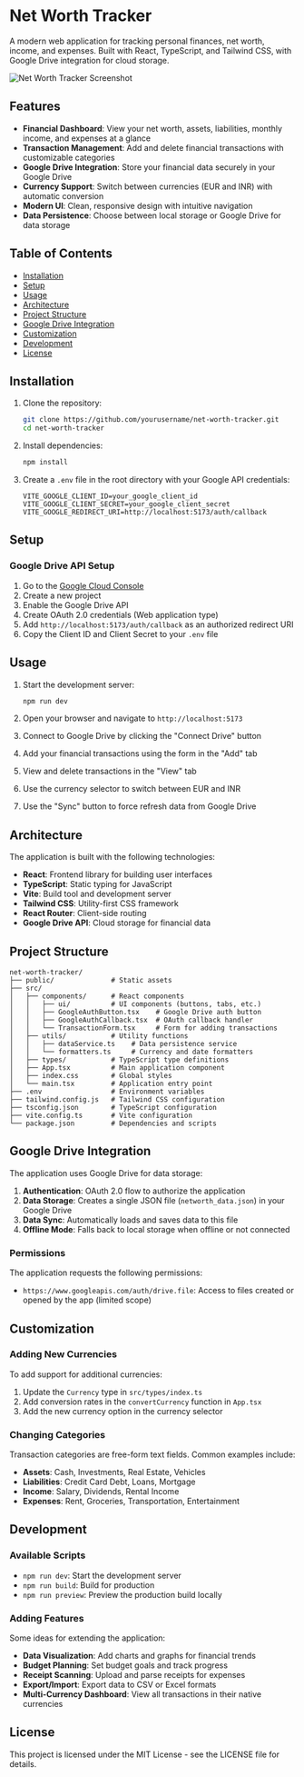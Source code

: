 # Net Worth Tracker

A modern web application for tracking personal finances, net worth, income, and expenses. Built with React, TypeScript, and Tailwind CSS, with Google Drive integration for cloud storage.

![Net Worth Tracker Screenshot](./screenshot.png)

## Features

- **Financial Dashboard**: View your net worth, assets, liabilities, monthly income, and expenses at a glance
- **Transaction Management**: Add and delete financial transactions with customizable categories
- **Google Drive Integration**: Store your financial data securely in your Google Drive
- **Currency Support**: Switch between currencies (EUR and INR) with automatic conversion
- **Modern UI**: Clean, responsive design with intuitive navigation
- **Data Persistence**: Choose between local storage or Google Drive for data storage

## Table of Contents

- [Installation](#installation)
- [Setup](#setup)
- [Usage](#usage)
- [Architecture](#architecture)
- [Project Structure](#project-structure)
- [Google Drive Integration](#google-drive-integration)
- [Customization](#customization)
- [Development](#development)
- [License](#license)

## Installation

1. Clone the repository:
   ```bash
   git clone https://github.com/yourusername/net-worth-tracker.git
   cd net-worth-tracker
   ```

2. Install dependencies:
   ```bash
   npm install
   ```

3. Create a `.env` file in the root directory with your Google API credentials:
   ```
   VITE_GOOGLE_CLIENT_ID=your_google_client_id
   VITE_GOOGLE_CLIENT_SECRET=your_google_client_secret
   VITE_GOOGLE_REDIRECT_URI=http://localhost:5173/auth/callback
   ```

## Setup

### Google Drive API Setup

1. Go to the [Google Cloud Console](https://console.cloud.google.com/)
2. Create a new project
3. Enable the Google Drive API
4. Create OAuth 2.0 credentials (Web application type)
5. Add `http://localhost:5173/auth/callback` as an authorized redirect URI
6. Copy the Client ID and Client Secret to your `.env` file

## Usage

1. Start the development server:
   ```bash
   npm run dev
   ```

2. Open your browser and navigate to `http://localhost:5173`

3. Connect to Google Drive by clicking the "Connect Drive" button

4. Add your financial transactions using the form in the "Add" tab

5. View and delete transactions in the "View" tab

6. Use the currency selector to switch between EUR and INR

7. Use the "Sync" button to force refresh data from Google Drive

## Architecture

The application is built with the following technologies:

- **React**: Frontend library for building user interfaces
- **TypeScript**: Static typing for JavaScript
- **Vite**: Build tool and development server
- **Tailwind CSS**: Utility-first CSS framework
- **React Router**: Client-side routing
- **Google Drive API**: Cloud storage for financial data

## Project Structure

```
net-worth-tracker/
├── public/              # Static assets
├── src/
│   ├── components/      # React components
│   │   ├── ui/          # UI components (buttons, tabs, etc.)
│   │   ├── GoogleAuthButton.tsx    # Google Drive auth button
│   │   ├── GoogleAuthCallback.tsx  # OAuth callback handler
│   │   └── TransactionForm.tsx     # Form for adding transactions
│   ├── utils/           # Utility functions
│   │   ├── dataService.ts    # Data persistence service
│   │   └── formatters.ts     # Currency and date formatters
│   ├── types/           # TypeScript type definitions
│   ├── App.tsx          # Main application component
│   ├── index.css        # Global styles
│   └── main.tsx         # Application entry point
├── .env                 # Environment variables
├── tailwind.config.js   # Tailwind CSS configuration
├── tsconfig.json        # TypeScript configuration
├── vite.config.ts       # Vite configuration
└── package.json         # Dependencies and scripts
```

## Google Drive Integration

The application uses Google Drive for data storage:

1. **Authentication**: OAuth 2.0 flow to authorize the application
2. **Data Storage**: Creates a single JSON file (`networth_data.json`) in your Google Drive
3. **Data Sync**: Automatically loads and saves data to this file
4. **Offline Mode**: Falls back to local storage when offline or not connected

### Permissions

The application requests the following permissions:

- `https://www.googleapis.com/auth/drive.file`: Access to files created or opened by the app (limited scope)

## Customization

### Adding New Currencies

To add support for additional currencies:

1. Update the `Currency` type in `src/types/index.ts`
2. Add conversion rates in the `convertCurrency` function in `App.tsx`
3. Add the new currency option in the currency selector

### Changing Categories

Transaction categories are free-form text fields. Common examples include:

- **Assets**: Cash, Investments, Real Estate, Vehicles
- **Liabilities**: Credit Card Debt, Loans, Mortgage
- **Income**: Salary, Dividends, Rental Income
- **Expenses**: Rent, Groceries, Transportation, Entertainment

## Development

### Available Scripts

- `npm run dev`: Start the development server
- `npm run build`: Build for production
- `npm run preview`: Preview the production build locally

### Adding Features

Some ideas for extending the application:

- **Data Visualization**: Add charts and graphs for financial trends
- **Budget Planning**: Set budget goals and track progress
- **Receipt Scanning**: Upload and parse receipts for expenses
- **Export/Import**: Export data to CSV or Excel formats
- **Multi-Currency Dashboard**: View all transactions in their native currencies

## License

This project is licensed under the MIT License - see the LICENSE file for details. 